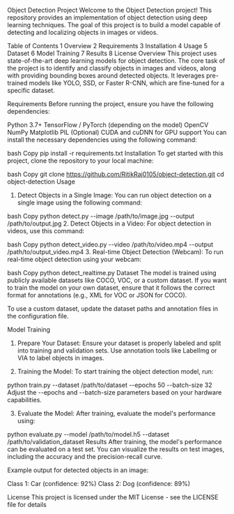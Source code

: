 Object Detection Project
Welcome to the Object Detection project! This repository provides an implementation of object detection using deep learning techniques. The goal of this project is to build a model capable of detecting and localizing objects in images or videos.

Table of Contents
1 Overview
2 Requirements
3 Installation
4 Usage
5 Dataset
6 Model Training
7 Results
8 License
Overview
This project uses state-of-the-art deep learning models for object detection. The core task of the project is to identify and classify objects in images and videos, along with providing bounding boxes around detected objects. It leverages pre-trained models like YOLO, SSD, or Faster R-CNN, which are fine-tuned for a specific dataset.

Requirements
Before running the project, ensure you have the following dependencies:

Python 3.7+
TensorFlow / PyTorch (depending on the model)
OpenCV
NumPy
Matplotlib
PIL
(Optional) CUDA and cuDNN for GPU support
You can install the necessary dependencies using the following command:

bash
Copy
pip install -r requirements.txt
Installation
To get started with this project, clone the repository to your local machine:

bash
Copy
git clone https://github.com/RitikRaj0105/object-detection.git
cd object-detection
Usage
1. Detect Objects in a Single Image:
You can run object detection on a single image using the following command:

bash
Copy
python detect.py --image /path/to/image.jpg --output /path/to/output.jpg
2. Detect Objects in a Video:
For object detection in videos, use this command:

bash
Copy
python detect_video.py --video /path/to/video.mp4 --output /path/to/output_video.mp4
3. Real-time Object Detection (Webcam):
To run real-time object detection using your webcam:

bash
Copy
python detect_realtime.py
Dataset
The model is trained using publicly available datasets like COCO, VOC, or a custom dataset. If you want to train the model on your own dataset, ensure that it follows the correct format for annotations (e.g., XML for VOC or JSON for COCO).

To use a custom dataset, update the dataset paths and annotation files in the configuration file.

Model Training
1. Prepare Your Dataset:
Ensure your dataset is properly labeled and split into training and validation sets. Use annotation tools like LabelImg or VIA to label objects in images.

2. Training the Model:
To start training the object detection model, run:


python train.py --dataset /path/to/dataset --epochs 50 --batch-size 32
Adjust the --epochs and --batch-size parameters based on your hardware capabilities.

3. Evaluate the Model:
After training, evaluate the model's performance using:


python evaluate.py --model /path/to/model.h5 --dataset /path/to/validation_dataset
Results
After training, the model's performance can be evaluated on a test set. You can visualize the results on test images, including the accuracy and the precision-recall curve.

Example output for detected objects in an image:

Class 1: Car (confidence: 92%)
Class 2: Dog (confidence: 89%)



License
This project is licensed under the MIT License - see the LICENSE file for details
